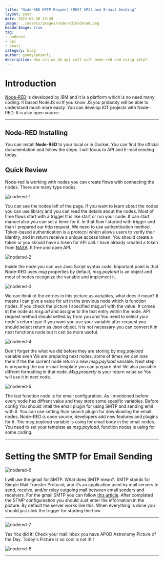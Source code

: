 ```yaml
---
title: "Node-RED HTTP Request (REST API) and E-mail Sending"
layout: post
date: 2022-04-30 13:39
image: ../assets/images/nodered/nodered.png
headerImage: true
tag:
- nodered
- api
- email
category: blog
author: guneycansanli
description: How can we do api call with node-red and using smtp?
---
```


# Introduction

[Node-RED][1] is developed by IBM and It is a platform which is no need many coding. It based NodeJS so If you know JS you probably will be able to understand much more easily. You can develop IOT projects with Node-RED. It is also open source.

---

## Node-RED Installing

You can install **Node-RED** to your local or in Docker. You can find the official documentation and follow the steps. I will focus to API and E-mail sending today.

## Quick Review

Node-red is working with nodes you can create flows with connecting the nodes. There are many type nodes. 

![nodered-1][2]

You can see the nodes left of the page. If you want to learn about the nodes you can use library and you can read the details about the nodes. Most of time flows start with a trigger It is like start or run your code. It can start manuel also you can set a timer for it. In that flow I started with trigger and than I prepared our http request, We need to use authentication method. Token-based authentication is a protocol which allows users to verify their identity, and in return receive a unique access token. You should create a token or you should have a token for API call. I have already created a token from [NASA][3]. It free and open API.

![nodered-2][4]

Inside the node you can use Java Script syntax code. Important point is that Node-RED uses *msg* properties by default, *msg.payload* is an object and most of nodes recognize the variable and implement it.

![nodered-3][5]

We can think of the entries in this picture as variables, what does it mean? It means I can give a value for *url* in the previous node which is function nodes. If you check the picture I specified msg.url with the value. It comes in the node as *msg.url* and assigne to the text entry within the node. API request method should setted by from you and You need to select your node's return type If you want you use your variable after request you should select return as Json object. It is not necessary you can convert it in next functions node but It can be more useful.

![nodered-4][6]

Don't forget the what we did before they are storing by *msg.payload* variable even We are preparing next nodes, some of times we can lose them if the the current node return a new *msg.payload* variable. Next step is preparing the our e-mail template you can prepare html file also possible diffrent formatting in that node. *Msg.property* is your return value so You will use it in next node.

![nodered-5][7]

The last function node is for email configuration. As I mentioned before every node has diffrent value and they store some spesific variables. Before config You should intall the email plugin for using SMTP and sending emil with it. You can use setting than search plugin for downloading the email nodes. Node-RED is open source, developers add new features and plugins for it. The *msg.payload* variable is using for email body in the email nodes. You need to set your template as *msg.payload*, function nodes is using for some coding.

---

# Setting the SMTP for Email Sending

![nodered-6][8]

I will use the gmail for SMTP. What does SMTP mean?. SMTP stands for Simple Mail Transfer Protocol, and it’s an application used by mail servers to send, receive, and/or relay outgoing mail between email senders and receivers. For the gmail SMTP you can follow [this article][9]. After complated the STMP configureation you should Just enter the information in the picture. By default the server works like this. When everything is done you should just click the trigger for starting the flow.

---

![nodered-7][10]

Yes You did it! Check your mail inbox you have APOD Astronomy Picture of the Day. Today's Picture is so cool is not it!!!

![nodered-8][11]

---

[1]: https://nodered.org/
[2]: ../assets/images/nodered/nodered-1.PNG
[3]: https://api.nasa.gov/
[4]: ../assets/images/nodered/nodered-2.PNG
[5]: ../assets/images/nodered/nodered-3.PNG
[6]: ../assets/images/nodered/nodered-4.PNG
[7]: ../assets/images/nodered/nodered-5.PNG
[8]: ../assets/images/nodered/nodered-6.PNG
[9]: https://kinsta.com/blog/gmail-smtp-server/
[10]: ../assets/images/nodered/nodered-7.PNG
[11]: ../assets/images/nodered/nodered-7.jpg

